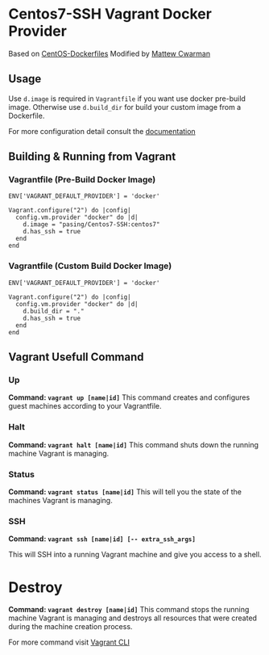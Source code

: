 # Centos7-SSH Vagrant Docker Provider

Based on [CentOS-Dockerfiles](https://github.com/CentOS/CentOS-Dockerfiles/tree/master/ssh/centos7)
Modified by [Mattew Cwarman](https://raw.githubusercontent.com/mcwarman/vagrant-docker-provider/)

## Usage

Use `d.image` is required in `Vagrantfile` if you want use docker pre-build image.
Otherwise use `d.build_dir` for  build your custom image from a Dockerfile.

For more configuration detail consult the [documentation](https://www.vagrantup.com/docs/docker/configuration.html)


## Building & Running from Vagrant

### Vagrantfile (Pre-Build Docker Image)
```
ENV['VAGRANT_DEFAULT_PROVIDER'] = 'docker'

Vagrant.configure("2") do |config|
  config.vm.provider "docker" do |d|
    d.image = "pasing/Centos7-SSH:centos7"
    d.has_ssh = true
  end
end
```

### Vagrantfile (Custom Build Docker Image)
```
ENV['VAGRANT_DEFAULT_PROVIDER'] = 'docker'

Vagrant.configure("2") do |config|
  config.vm.provider "docker" do |d|
    d.build_dir = "."
    d.has_ssh = true
  end
end
```


## Vagrant Usefull Command

### Up

**Command: `vagrant up [name|id]`**
This command creates and configures guest machines according to your Vagrantfile.

### Halt

**Command: `vagrant halt [name|id]`**
This command shuts down the running machine Vagrant is managing.

### Status

**Command: `vagrant status [name|id]`**
This will tell you the state of the machines Vagrant is managing.

### SSH

**Command: `vagrant ssh [name|id] [-- extra_ssh_args]`**

This will SSH into a running Vagrant machine and give you access to a shell.

# Destroy

**Command: `vagrant destroy [name|id]`**
This command stops the running machine Vagrant is managing and destroys all resources that were created during the machine creation process. 


For more command visit [Vagrant CLI](https://www.vagrantup.com/docs/cli/)






